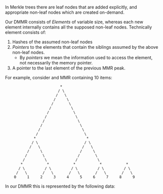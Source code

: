 In Merkle trees there are leaf nodes that are added explicitly, and appropriate non-leaf nodes which are created on-demand.

Our DMMR consists of _Elements_ of variable size, whereas each new element internally contains all the supposed non-leaf nodes. Technically element consists of:

1. Hashes of the assumed non-leaf nodes
1. _Pointers_ to the elements that contain the siblings assumed by the above non-leaf nodes.
   * By _pointers_ we mean the information used to access the element, not necessarily the memory pointer.
1. A pointer to the last element of the previous MMR peak.


For example, consider and MMR containing 10 items:

                             *
                            / \
                           /   \
                          /     \
                         /       \
                        /         \
                       /           \
                      /             \
                     /               \
                    /                 \
                   /                   \
                  /                     \
                 *                       *
                / \                     / \
               /   \                   /   \
              /     \                 /     \
             /       \               /       \
            /         \             /         \
           *           *           *           *           *
          / \         / \         / \         / \         / \
         /   \       /   \       /   \       /   \       /   \
        0     1     2     3     4     5     6     7     8     9

In our DMMR this is represented by the following data:

